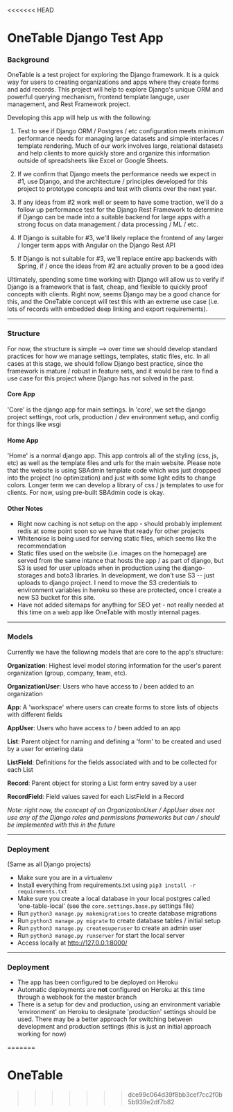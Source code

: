 <<<<<<< HEAD
# OneTable Django Test App


### Background

OneTable is a test project for exploring the Django framework. It is a quick way for users to creating organizations and apps where they create forms and add records. This project will help to explore Django's unique ORM and powerful querying mechanism, frontend template languge, user management, and Rest Framework project. 

Developing this app will help us with the following:

1. Test to see if Django ORM / Postgres / etc configuration meets minimum performance needs for managing large datasets and simple interfaces / template rendering. Much of our work involves large, relational datasets and help clients to more quickly store and organize this information outside of spreadsheets like Excel or Google Sheets.

2. If we confirm that Django meets the performance needs we expect in #1, use Django, and the architecture / principles developed for this project to prototype concepts and test with clients over the next year.

3. If any ideas from #2 work well or seem to have some traction, we'll do a follow up performance test for the Django Rest Framework to determine if Django can be made into a suitable backend for large apps with a strong focus on data management / data processing / ML / etc.

4. If Django is suitable for #3, we'll likely replace the frontend of any larger / longer term apps with Angular on the Django Rest API

5. If Django is not suitable for #3, we'll replace entire app backends with Spring, if / once the ideas from #2 are actually proven to be a good idea 

Ultimately, spending some time working with Django will allow us to verify if Django is a framework that is fast, cheap, and flexible to quickly proof concepts with clients. Right now, seems Django may be a good chance for this, and the OneTable concept will test this with an extreme use case (i.e. lots of records with embedded deep linking and export requirements).


--------------


### Structure

For now, the structure is simple --> over time we should develop standard practices for how we manage settings, templates, static files, etc.
In all cases at this stage, we should follow Django best practice, since the framework is mature / robust in feature sets, and it would be rare to find a use case for this project where Django has not solved in the past.

#### Core App
'Core' is the django app for main settings. In 'core', we set the django project settings, root urls, production / dev environment setup, and config for things like wsgi

#### Home App
'Home' is a normal django app. This app controls all of the styling (css, js, etc) as well as the template files and urls for the main website. Please note that the website is using SBAdmin template code which was just droppped into the project (no optimization) and just with some light edits to change colors. Longer term we can develop a library of css / js templates to use for clients. For now, using pre-built SBAdmin code is okay.

#### Other Notes
- Right now caching is not setup on the app - should probably implement redis at some point soon so we have that ready for other projects
- Whitenoise is being used for serving static files, which seems like the recommendation
- Static files used on the website (i.e. images on the homepage) are served from the same intance that hosts the app / as part of django, but S3 is used for user uploads when in production using the django-storages and boto3 libraries. In development, we don't use S3 -- just uploads to django project. I need to move the S3 credentials to environment variables in heroku so these are protected, once I create a new S3 bucket for this site.
- Have not added sitemaps for anything for SEO yet - not really needed at this time on a web app like OneTable with mostly internal pages.


--------------


### Models

Currently we have the following models that are core to the app's structure:

**Organization**: Highest level model storing information for the user's parent organization (group, company, team, etc).

**OrganizationUser**: Users who have access to / been added to an organization

**App**: A 'workspace' where users can create forms to store lists of objects with different fields

**AppUser**: Users who have access to / been added to an app

**List**: Parent object for naming and defining a 'form' to be created and used by a user for entering data

**ListField**: Definitions for the fields associated with and to be collected for each List

**Record**: Parent object for storing a List form entry saved by a user

**RecordField**: Field values saved for each ListField in a Record

_Note: right now, the concept of an OrganizationUser / AppUser does not use any of the Django roles and permissions frameworks but can / should be implemented with this in the future_


--------------


### Deployment

(Same as all Django projects)

- Make sure you are in a virtualenv
- Install everything from requirements.txt using ```pip3 install -r requirements.txt```
- Make sure you create a local database in your local postgres called 'one-table-local' (see the `core.settings.base.py` settings file)
- Run ```python3 manage.py makemigrations``` to create database migrations
- Run ```python3 manage.py migrate``` to create database tables / initial setup
- Run ```python3 manage.py createsuperuser``` to create an admin user
- Run ```python3 manage.py runserver``` for start the local server
- Access locally at http://127.0.0.1:8000/


--------------


### Deployment

- The app has been configured to be deployed on Heroku
- Automatic deployments are **not** configured on Heroku at this time through a webhook for the master branch
- There is a setup for dev and production, using an environment variable 'environment' on Heroku to designate 'production' settings should be used. There may be a better approach for switching between development and production settings (this is just an initial approach working for now)



=======
# OneTable
>>>>>>> dce99c064d39f8bb3cef7cc2f0b5b939e2df7b82
